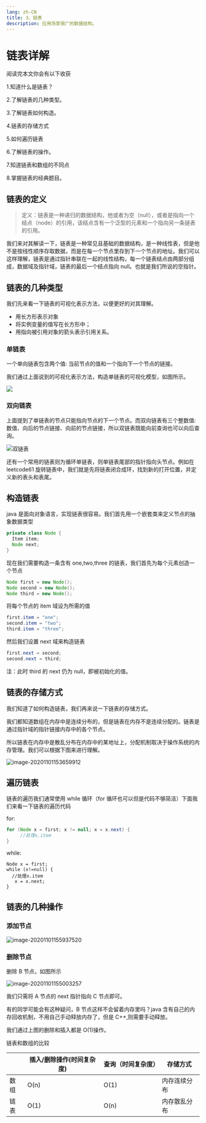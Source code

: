 ```yaml
---
lang: zh-CN
title: 3、链表
description: 应用场景很广的数据结构。
---
```



# 链表详解

阅读完本文你会有以下收获

1.知道什么是链表？

2.了解链表的几种类型。

3.了解链表如何构造。

4.链表的存储方式

5.如何遍历链表

6.了解链表的操作。

7.知道链表和数组的不同点

8.掌握链表的经典题目。

## 链表的定义

> 定义：链表是一种递归的数据结构，他或者为空（null），或者是指向一个结点（node）的引用，该结点含有一个泛型的元素和一个指向另一条链表的引用。

我们来对其解读一下，链表是一种常见且基础的数据结构，是一种线性表，但是他不是按线性顺序存取数据，而是在每一个节点里存到下一个节点的地址。我们可以这样理解，链表是通过指针串联在一起的线性结构，每一个链表结点由两部分组成，数据域及指针域，链表的最后一个结点指向 null。也就是我们所说的空指针。

## 链表的几种类型

我们先来看一下链表的可视化表示方法，以便更好的对其理解。

- 用长方形表示对象
- 将实例变量的值写在长方形中；
- 用指向被引用对象的箭头表示引用关系。

### 单链表

一个单向链表包含两个值: 当前节点的值和一个指向下一个节点的链接。

我们通过上面说到的可视化表示方法，构造单链表的可视化模型，如图所示。

![](https://chengxuchu-1301103198.cos.ap-beijing.myqcloud.com/Photo/202304162217801.png)

### 双向链表

上面提到了单链表的节点只能指向节点的下一个节点。而双向链表有三个整数值: 数值、向后的节点链接、向前的节点链接，所以双链表既能向前查询也可以向后查询。

![双链表](https://chengxuchu-1301103198.cos.ap-beijing.myqcloud.com/Photo/202304162217240.png)

还有一个常用的链表则为循环单链表，则单链表尾部的指针指向头节点。例如在 leetcode61 旋转链表中，我们就是先将链表闭合成环，找到新的打开位置，并定义新的表头和表尾。

## 构造链表

java 是面向对象语言，实现链表很容易。我们首先用一个嵌套类来定义节点的抽象数据类型

```java
private class Node {
  Item item;
  Node next;
}
```

现在我们需要构造一条含有 one,two,three 的链表，我们首先为每个元素创造一个节点

```java
Node first = new Node();
Node second = new Node();
Node third = new Node();
```

将每个节点的 item 域设为所需的值

```java
first.item = "one";
second.item = "two";
third.item = "three";
```

然后我们设置 next 域来构造链表

```java
first.next = second;
second.next = third;
```

注：此时 third 的 next 仍为 null，即被初始化的值。

## 链表的存储方式

我们知道了如何构造链表，我们再来说一下链表的存储方式。

我们都知道数组在内存中是连续分布的，但是链表在内存不是连续分配的。链表是通过指针域的指针链接内存中的各个节点。

所以链表在内存中是散乱分布在内存中的某地址上，分配机制取决于操作系统的内存管理。我们可以根据下图来进行理解。

![image-20201101153659912](https://chengxuchu-1301103198.cos.ap-beijing.myqcloud.com/Photo/202304162218137.png)

## 遍历链表

链表的遍历我们通常使用 while 循环（for 循环也可以但是代码不够简洁）下面我们来看一下链表的遍历代码

for:

```java
for (Node x = first; x != null; x = x.next) {
     //处理x.item
}
```

while:

```
Node x = first;
while (x!=null) {
  //处理x.item
   x = x.next;
}
```

## 链表的几种操作

### 添加节点

![image-20201101155937520](https://chengxuchu-1301103198.cos.ap-beijing.myqcloud.com/Photo/202304162218360.png)

### 删除节点

删除 B 节点，如图所示

![image-20201101155003257](https://chengxuchu-1301103198.cos.ap-beijing.myqcloud.com/Photo/202304162218017.png)

我们只需将 A 节点的 next 指针指向 C 节点即可。

有的同学可能会有这种疑问，B 节点这样不会留着内存里吗？java 含有自己的内存回收机制，不用自己手动释放内存了，但是 C++,则需要手动释放。

我们通过上图的删除和插入都是 O(1)操作。

链表和数组的比较

|      | 插入/删除操作(时间复杂度) | 查询（时间复杂度） | 存储方式     |
| ---- | ------------------------- | ------------------ | ------------ |
| 数组 | O(n)                      | O(1)               | 内存连续分布 |
| 链表 | O(1)                      | O(n)               | 内存散乱分布 |
